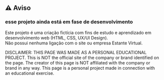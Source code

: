## ⚠️ Aviso

### esse projeto ainda está em fase de desenvolvimento

Este projeto é uma criação fictícia com fins de estudo e aprendizado em desenvolvimento web (HTML, CSS, UX/UI Design).  
Não possui nenhuma ligação com o site ou empresa Estante Virtual.



DISCLAIMER: THIS PAGE WAS MADE AS A PERSONAL EDUCATIONAL PROJECT. This is NOT the official site of the company or brand identified on the page. The creator of this page is NOT affiliated with the company or brand in any way. This page is a personal project made in connection with an educational exercise.
